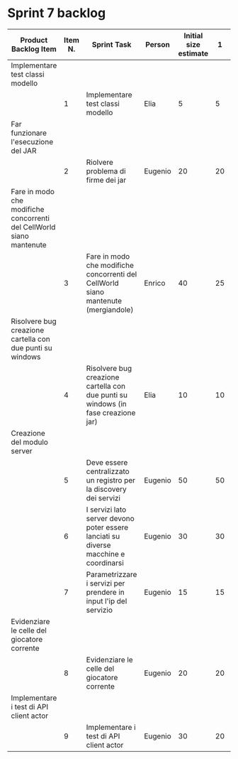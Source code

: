 # Sprint 7 backlog

| Product Backlog Item | Item N. | Sprint Task                                                     	          | Person    | Initial size estimate | 1 | 2 | 3 | 4 | 5 | 6 | 7 |
|----------------------|---------|----------------------------------------------------------------------------|-----------|-----------------------|---|---|---|---|---|---|---|
| Implementare test classi modello
|                      | 1       | Implementare test classi modello                                           | Elia      |  5                    | 5 | 1 | 1 | 1 | 1 | 1 | 0
| Far funzionare l'esecuzione del JAR
|                      | 2       | Riolvere problema di firme dei jar                                         | Eugenio   |  20                   | 20| 20| 20| 0 | 0 | 0 | 0
| Fare in modo che modifiche concorrenti del CellWorld siano mantenute
|                      | 3       | Fare in modo che modifiche concorrenti del CellWorld siano mantenute (mergiandole)| Enrico |  40                   | 25| 0 | 0 | 0 | 0 | 0 | 0
| Risolvere bug creazione cartella con due punti su windows
|                      | 4       | Risolvere bug creazione cartella con due punti su windows (in fase creazione jar)| Elia|  10                   | 10| 10| 10| 0 | 0 | 0 | 0
| Creazione del modulo server
|                      | 5       | Deve essere centralizzato un registro per la discovery dei servizi         | Eugenio   |  50                   | 50| 50| 0 | 0 | 0 | 0 | 0
|                      | 6       | I servizi lato server devono poter essere lanciati su diverse macchine e coordinarsi| Eugenio|  30                   | 30| 30| 15| 0 | 0 | 0 | 0
|                      | 7       | Parametrizzare i servizi per prendere in input l'ip del servizio           | Eugenio   |  15                   | 15| 15| 2 | 0 | 0 | 0 | 0
| Evidenziare le celle del giocatore corrente
|                      | 8       | Evidenziare le celle del giocatore corrente                                | Eugenio   |  20                   | 20| 0 | 0 | 0 | 0 | 0 | 0
| Implementare i test di API client actor
|                      | 9       | Implementare i test di API client actor                                    | Eugenio   |  30                   | 20| 19| 5 | 0 | 0 | 0 | 0